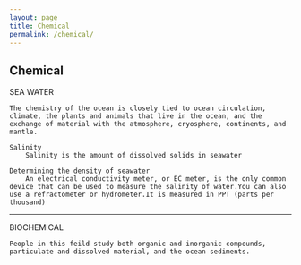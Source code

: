 ```yaml
---
layout: page
title: Chemical
permalink: /chemical/
---
```


<h2> Chemical </h2>

SEA WATER
    
    The chemistry of the ocean is closely tied to ocean circulation, climate, the plants and animals that live in the ocean, and the exchange of material with the atmosphere, cryosphere, continents, and mantle.
    
    Salinity
        Salinity is the amount of dissolved solids in seawater
        
    Determining the density of seawater
        An electrical conductivity meter, or EC meter, is the only common device that can be used to measure the salinity of water.You can also use a refractometer or hydrometer.It is measured in PPT (parts per thousand) 
<hr>
BIOCHEMICAL 
    
    People in this feild study both organic and inorganic compounds, particulate and dissolved material, and the ocean sediments.
